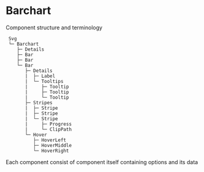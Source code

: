 # Barchart

Component structure and terminology
```
 Svg
 └─ Barchart
    ├─ Details
    ├─ Bar
    ├─ Bar
    └─ Bar
       ├─ Details
       |  ├─ Label
       |  └─ Tooltips
       |     ├─ Tooltip
       |     ├─ Tooltip
       |     └─ Tooltip
       ├─ Stripes
       |  ├─ Stripe
       |  ├─ Stripe
       |  └─ Stripe
       |     ├─ Progress
       |     └─ ClipPath
       └─ Hover
          ├─ HoverLeft
          ├─ HoverMiddle
          └─ HoverRight
```

Each component consist of component itself containing options and its data